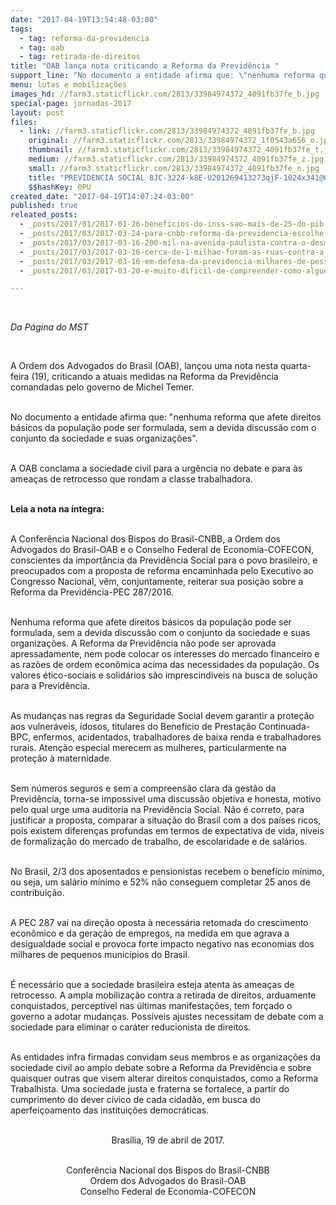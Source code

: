 ```yaml
---
date: "2017-04-19T13:54:48-03:00"
tags:
  - tag: reforma-da-previdencia
  - tag: oab
  - tag: retirada-de-direitos
title: "OAB lança nota criticando a Reforma da Previdência "
support_line: "No documento a entidade afirma que: \"nenhuma reforma que afete direitos básicos da população pode ser formulada, sem a devida discussão com o conjunto da sociedade e suas organizações\""
menu: lutas e mobilizações
images_hd: //farm3.staticflickr.com/2813/33984974372_4091fb37fe_b.jpg
special-page: jornadas-2017
layout: post
files:
  - link: //farm3.staticflickr.com/2813/33984974372_4091fb37fe_b.jpg
    original: //farm3.staticflickr.com/2813/33984974372_1f0543a656_o.jpg
    thumbnail: //farm3.staticflickr.com/2813/33984974372_4091fb37fe_t.jpg
    medium: //farm3.staticflickr.com/2813/33984974372_4091fb37fe_z.jpg
    small: //farm3.staticflickr.com/2813/33984974372_4091fb37fe_n.jpg
    title: "PREVIDENCIA SOCIAL 8JC-3224-k8E-U201269413273qjF-1024x341@GP-Web.jpg"
    $$hashKey: 0PU
created_date: "2017-04-19T14:07:24-03:00"
published: true
releated_posts:
  - _posts/2017/01/2017-01-26-beneficios-do-inss-sao-mais-de-25-do-pib-de-500-cidades-brasileiras.md
  - _posts/2017/03/2017-03-24-para-cnbb-reforma-da-previdencia-escolhe-o-caminho-da-exclusao-social.md
  - _posts/2017/03/2017-03-16-200-mil-na-avenida-paulista-contra-o-desmonte-da-previdencia.md
  - _posts/2017/03/2017-03-16-cerca-de-1-milhao-foram-as-ruas-contra-a-reforma-da-previdencia-em-todo-brasil.md
  - _posts/2017/03/2017-03-16-em-defesa-da-previdencia-milhares-de-pessoas-se-manifestam-em-mato-grosso-do-sul.md
  - _posts/2017/03/2017-03-20-e-muito-dificil-de-compreender-como-alguem-pode-ter-a-coragem-de-apresentar-um-projeto-como-esse.md

---
```

<p>&nbsp;</p>

<p><em>Da P&aacute;gina do MST&nbsp;</em></p>

<p>&nbsp;</p>

<p>A Ordem dos Advogados do Brasil (OAB), lan&ccedil;ou uma nota nesta quarta-feira (19), criticando a atuais medidas na Reforma da Previd&ecirc;ncia comandadas pelo governo de Michel Temer.</p>

<p><br />
No documento a entidade afirma que: &quot;nenhuma reforma que afete direitos b&aacute;sicos da popula&ccedil;&atilde;o pode ser formulada, sem a devida discuss&atilde;o com o conjunto da sociedade e suas organiza&ccedil;&otilde;es&quot;.&nbsp;</p>

<p><br />
A OAB&nbsp;conclama a sociedade civil para a urg&ecirc;ncia no debate e para &agrave;s amea&ccedil;as de retrocesso que rondam a classe trabalhadora.&nbsp;</p>

<p><br />
<strong>Leia a nota na &iacute;ntegra:&nbsp;</strong></p>

<p><br />
A Confer&ecirc;ncia Nacional dos Bispos do Brasil-CNBB, a Ordem dos Advogados do Brasil-OAB e o Conselho Federal de Economia-COFECON, conscientes da import&acirc;ncia da Previd&ecirc;ncia Social para o povo brasileiro, e preocupados com a proposta de reforma encaminhada pelo Executivo ao Congresso Nacional, v&ecirc;m, conjuntamente, reiterar sua posi&ccedil;&atilde;o sobre a Reforma da Previd&ecirc;ncia-PEC 287/2016.</p>

<p><br />
Nenhuma reforma que afete direitos b&aacute;sicos da popula&ccedil;&atilde;o pode ser formulada, sem a devida discuss&atilde;o com o conjunto da sociedade e suas organiza&ccedil;&otilde;es. A Reforma da Previd&ecirc;ncia n&atilde;o pode ser aprovada apressadamente, nem pode colocar os interesses do mercado financeiro e as raz&otilde;es de ordem econ&ocirc;mica acima das necessidades da popula&ccedil;&atilde;o. Os valores &eacute;tico-sociais e solid&aacute;rios s&atilde;o imprescind&iacute;veis na busca de solu&ccedil;&atilde;o para a Previd&ecirc;ncia.</p>

<p><br />
As mudan&ccedil;as nas regras da Seguridade Social devem garantir a prote&ccedil;&atilde;o aos vulner&aacute;veis, idosos, titulares do Benef&iacute;cio de Presta&ccedil;&atilde;o Continuada-BPC, enfermos, acidentados, trabalhadores de baixa renda e trabalhadores rurais. Aten&ccedil;&atilde;o especial merecem as mulheres, particularmente na prote&ccedil;&atilde;o &agrave; maternidade.</p>

<p><br />
Sem n&uacute;meros seguros e sem a compreens&atilde;o clara da gest&atilde;o da Previd&ecirc;ncia, torna-se imposs&iacute;vel uma discuss&atilde;o objetiva e honesta, motivo pelo qual urge uma auditoria na Previd&ecirc;ncia Social. N&atilde;o &eacute; correto, para justificar a proposta, comparar a situa&ccedil;&atilde;o do Brasil com a dos pa&iacute;ses ricos, pois existem diferen&ccedil;as profundas em termos de expectativa de vida, n&iacute;veis de formaliza&ccedil;&atilde;o do mercado de trabalho, de escolaridade e de sal&aacute;rios.</p>

<p><br />
No Brasil, 2/3 dos aposentados e pensionistas recebem o benef&iacute;cio m&iacute;nimo, ou seja, um sal&aacute;rio m&iacute;nimo e 52% n&atilde;o conseguem completar 25 anos de contribui&ccedil;&atilde;o.</p>

<p><br />
A PEC 287 vai na dire&ccedil;&atilde;o oposta &agrave; necess&aacute;ria retomada do crescimento econ&ocirc;mico e da gera&ccedil;&atilde;o de empregos, na medida em que agrava a desigualdade social e provoca forte impacto negativo nas economias dos milhares de pequenos munic&iacute;pios do Brasil.</p>

<p><br />
&Eacute; necess&aacute;rio que a sociedade brasileira esteja atenta &agrave;s amea&ccedil;as de retrocesso. A ampla mobiliza&ccedil;&atilde;o contra a retirada de direitos, arduamente conquistados, percept&iacute;vel nas &uacute;ltimas manifesta&ccedil;&otilde;es, tem for&ccedil;ado o governo a adotar mudan&ccedil;as. Poss&iacute;veis ajustes necessitam de debate com a sociedade para eliminar o car&aacute;ter reducionista de direitos.</p>

<p><br />
As entidades infra firmadas convidam seus membros e as organiza&ccedil;&otilde;es da sociedade civil ao amplo debate sobre a Reforma da Previd&ecirc;ncia e sobre quaisquer outras que visem alterar direitos conquistados, como a Reforma Trabalhista. Uma sociedade justa e fraterna se fortalece, a partir do cumprimento do dever c&iacute;vico de cada cidad&atilde;o, em busca do aperfei&ccedil;oamento das institui&ccedil;&otilde;es democr&aacute;ticas.</p>

<p style="text-align: center;"><br />
Bras&iacute;lia, 19 de abril de 2017.</p>

<p style="text-align: center;"><br />
Confer&ecirc;ncia Nacional dos Bispos do Brasil-CNBB<br />
Ordem dos Advogados do Brasil-OAB<br />
Conselho Federal de Economia-COFECON</p>

<p style="text-align: center;">&nbsp;</p>

<p style="text-align: center;">&nbsp;</p>
